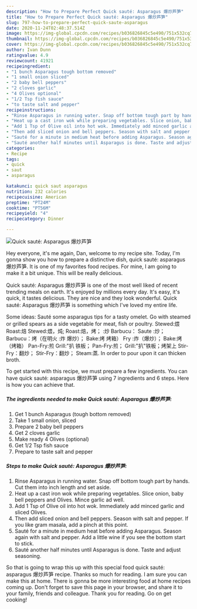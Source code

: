 ```yaml
---
description: "How to Prepare Perfect Quick sauté: Asparagus 爆炒芦笋"
title: "How to Prepare Perfect Quick sauté: Asparagus 爆炒芦笋"
slug: 797-how-to-prepare-perfect-quick-saute-asparagus
date: 2020-11-24T02:48:37.514Z
image: https://img-global.cpcdn.com/recipes/b036826845c5e490/751x532cq70/quick-saute-asparagus-爆炒芦笋-recipe-main-photo.jpg
thumbnail: https://img-global.cpcdn.com/recipes/b036826845c5e490/751x532cq70/quick-saute-asparagus-爆炒芦笋-recipe-main-photo.jpg
cover: https://img-global.cpcdn.com/recipes/b036826845c5e490/751x532cq70/quick-saute-asparagus-爆炒芦笋-recipe-main-photo.jpg
author: Ivan Dunn
ratingvalue: 4.9
reviewcount: 41921
recipeingredient:
- "1 bunch Asparagus tough bottom removed"
- "1 small onion sliced"
- "2 baby bell peppers"
- "2 cloves garlic"
- "4 Olives optional"
- "1/2 Tsp fish sauce"
- "to taste salt and pepper"
recipeinstructions:
- "Rinse Asparagus in running water. Snap off bottom tough part by hands. Cut them into inch length and set aside."
- "Heat up a cast iron wok while preparing vegetables. Slice onion, baby bell peppers and Olives. Mince garlic ad well."
- "Add 1 Tsp of Olive oil into hot wok. Immediately add minced garlic and sliced Olives."
- "Then add sliced onion and bell peppers. Season with salt and pepper. If you like gram masala, add a pinch at this point."
- "Sauté for a minute in medium heat before adding Asparagus. Season again with salt and pepper. Add a little wine if you see the bottom start to stick."
- "Sauté another half minutes until Asparagus is done. Taste and adjust seasoning."
categories:
- Recipe
tags:
- quick
- saut
- asparagus

katakunci: quick saut asparagus 
nutrition: 232 calories
recipecuisine: American
preptime: "PT24M"
cooktime: "PT56M"
recipeyield: "4"
recipecategory: Dinner

---
```



![Quick sauté: Asparagus 爆炒芦笋](https://img-global.cpcdn.com/recipes/b036826845c5e490/751x532cq70/quick-saute-asparagus-爆炒芦笋-recipe-main-photo.jpg)

Hey everyone, it's me again, Dan, welcome to my recipe site. Today, I'm gonna show you how to prepare a distinctive dish, quick sauté: asparagus 爆炒芦笋. It is one of my favorites food recipes. For mine, I am going to make it a bit unique. This will be really delicious.

Quick sauté: Asparagus 爆炒芦笋 is one of the most well liked of recent trending meals on earth. It's enjoyed by millions every day. It's easy, it's quick, it tastes delicious. They are nice and they look wonderful. Quick sauté: Asparagus 爆炒芦笋 is something which I've loved my entire life.

Some ideas: Sauté some asparagus tips for a tasty omelet. Go with steamed or grilled spears as a side vegetable for meat, fish or poultry. Stewed:煨 Roast:焙 Stewed:煨，炖; Roast:焙，烤； :炒 Barbucu： Saute :炒； Barbucu：烤（在明火 :炸 爆炒）； Bake:烤 烤箱） Fry :炸（爆炒）； Bake:烤（烤箱） Pan-Fry:煎 Grill:&#34;扒 铁板； Pan-Fry:煎； Grill:&#34;扒&#34;铁板；烤架上 Stir-Fry：翻炒； Stir-Fry：翻炒； Steam:蒸. In order to pour upon it can thicken broth.


To get started with this recipe, we must prepare a few ingredients. You can have quick sauté: asparagus 爆炒芦笋 using 7 ingredients and 6 steps. Here is how you can achieve that.

<!--inarticleads1-->

##### The ingredients needed to make Quick sauté: Asparagus 爆炒芦笋:

1. Get 1 bunch Asparagus (tough bottom removed)
1. Take 1 small onion, sliced
1. Prepare 2 baby bell peppers
1. Get 2 cloves garlic
1. Make ready 4 Olives (optional)
1. Get 1/2 Tsp fish sauce
1. Prepare to taste salt and pepper




<!--inarticleads2-->

##### Steps to make Quick sauté: Asparagus 爆炒芦笋:

1. Rinse Asparagus in running water. Snap off bottom tough part by hands. Cut them into inch length and set aside.
1. Heat up a cast iron wok while preparing vegetables. Slice onion, baby bell peppers and Olives. Mince garlic ad well.
1. Add 1 Tsp of Olive oil into hot wok. Immediately add minced garlic and sliced Olives.
1. Then add sliced onion and bell peppers. Season with salt and pepper. If you like gram masala, add a pinch at this point.
1. Sauté for a minute in medium heat before adding Asparagus. Season again with salt and pepper. Add a little wine if you see the bottom start to stick.
1. Sauté another half minutes until Asparagus is done. Taste and adjust seasoning.




So that is going to wrap this up with this special food quick sauté: asparagus 爆炒芦笋 recipe. Thanks so much for reading. I am sure you can make this at home. There is gonna be more interesting food at home recipes coming up. Don't forget to save this page in your browser, and share it to your family, friends and colleague. Thank you for reading. Go on get cooking!
